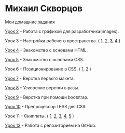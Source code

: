 

# Михаил Скворцов
Мои домашние задания

[Урок 2](https://yadi.sk/d/aYcZo7_x3MzLQt "1 дз") - Работа с графикой для разработчика(images).

Урок 3 - Настройка рабочего пространства.
(
 [1](http://fs.getcourse.ru/fileservice/file/download/a/12250/sc/184/h/5c2d633e555d50b1f3eb0317eeab6790.png "1"),
 [2](http://fs.getcourse.ru/fileservice/file/download/a/12250/sc/318/h/0e0ba01b18f18dea9159b532cedb3cd5.png "2"),
 [3](http://fs.getcourse.ru/fileservice/file/download/a/12250/sc/304/h/f46286b8f5dccb343af873ba68f4e25e.png "3"),
 [4](http://fs.getcourse.ru/fileservice/file/download/a/12250/sc/224/h/d79dc2c687f538a3c7f18a6f23b998d6.png "4")
)

[Урок 4](https://codepen.io/Siriusmike/pen/eGzNOx "Моя домашка") - Знакомство с основами HTML.

[Урок 5]( https://codepen.io/Siriusmike/pen/xXOayB "Моя домашка") - Знакомство с основами CSS.

Урок 6 - Позиционирование в CSS.
(
 [1](https://codepen.io/Siriusmike/pen/yzapLa "1"),
 [2](https://codepen.io/Siriusmike/pen/wrzpqK "2")
)

[Урок 7](https://siriusmike.github.io/src/ "Моя домашка") - Верстка первого макета.

[Урок 8](https://siriusmike.github.io/src/ "Моя домашка") - Ускорение верстки в разы.

[Урок 9](https://siriusmike.github.io/lesson_9/src/ "Моя домашка") - Верстка при помощи bootstrap.

[Урок 10](http://fs.getcourse.ru/fileservice/file/download/a/12250/sc/231/h/6af7b18e01e64d7672bb0059aacb1f09.less "Моя домашка") - Препроцессор LESS для CSS.

Урок 11 - Сниппеты.
(
 [1](http://fs.getcourse.ru/fileservice/file/download/a/12250/sc/475/h/a48e1456afb6b6be23fd16e7bfaf1baf.png"1"),
 [2](http://fs.getcourse.ru/fileservice/file/download/a/12250/sc/128/h/f3fb28f6128f4937bb7d22f9598c4837.png"2"),
 [3](http://fs.getcourse.ru/fileservice/file/download/a/12250/sc/247/h/8b4ccb36ecc51267881fe0e91d05c6f5.png"3"),
 [4](http://fs.getcourse.ru/fileservice/file/download/a/12250/sc/16/h/84833e47719652b5530febe80cd85560.png"4"),
 [5](http://study.up-skills.ru/teach/control/lesson/view/id/8092098"5")
)

[Урок 12](https://siriusmike.github.io/ "Моя домашка") - Работа с репозиторием на GitHub.


